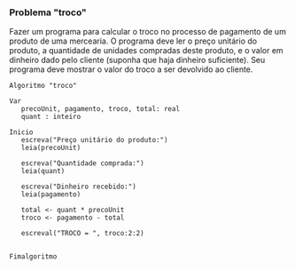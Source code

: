 ### Problema "troco"
Fazer um programa para calcular o troco no processo de pagamento de um produto de uma mercearia.
O programa deve ler o preço unitário do produto, a quantidade de unidades compradas deste produto, e o valor em dinheiro dado pelo cliente (suponha que haja dinheiro suficiente). Seu programa deve
mostrar o valor do troco a ser devolvido ao cliente. 


```portugol
Algoritmo "troco"

Var
   precoUnit, pagamento, troco, total: real
   quant : inteiro

Inicio
   escreva("Preço unitário do produto:")
   leia(precoUnit)
   
   escreva("Quantidade comprada:")
   leia(quant)
   
   escreva("Dinheiro recebido:")
   leia(pagamento)
   
   total <- quant * precoUnit
   troco <- pagamento - total
   
   escreval("TROCO = ", troco:2:2)


Fimalgoritmo